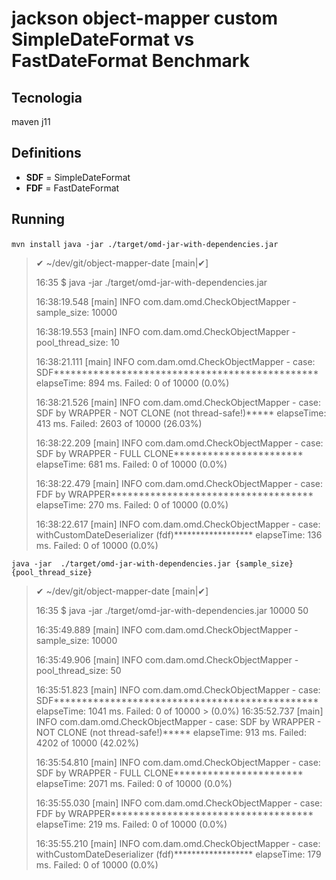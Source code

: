 # jackson object-mapper custom SimpleDateFormat vs FastDateFormat Benchmark


## Tecnologia
maven 
j11


## Definitions
- **SDF** = SimpleDateFormat
- **FDF** = FastDateFormat

## Running

`mvn install`
`java -jar ./target/omd-jar-with-dependencies.jar`

> ✔ ~/dev/git/object-mapper-date [main|✔]
> 
> 16:35 $ java -jar ./target/omd-jar-with-dependencies.jar
> 
> 16:38:19.548 [main] INFO com.dam.omd.CheckObjectMapper - sample_size: 10000
> 
> 16:38:19.553 [main] INFO com.dam.omd.CheckObjectMapper - pool_thread_size: 10
> 
> 16:38:21.111 [main] INFO com.dam.omd.CheckObjectMapper - case: SDF*********************************************** elapseTime: 894 ms. Failed: 0 of 10000 (0.0%)
> 
> 16:38:21.526 [main] INFO com.dam.omd.CheckObjectMapper - case: SDF by WRAPPER - NOT CLONE (not thread-safe!)***** elapseTime: 413 ms. Failed: 2603 of 10000 (26.03%)
> 
> 16:38:22.209 [main] INFO com.dam.omd.CheckObjectMapper - case: SDF by WRAPPER - FULL CLONE*********************** elapseTime: 681 ms. Failed: 0 of 10000 (0.0%)
> 
> 16:38:22.479 [main] INFO com.dam.omd.CheckObjectMapper - case: FDF by WRAPPER************************************ elapseTime: 270 ms. Failed: 0 of 10000 (0.0%)
> 
> 16:38:22.617 [main] INFO com.dam.omd.CheckObjectMapper - case: withCustomDateDeserializer (fdf)****************** elapseTime: 136 ms. Failed: 0 of 10000 (0.0%)


 `java -jar  ./target/omd-jar-with-dependencies.jar {sample_size} {pool_thread_size}`

> ✔ ~/dev/git/object-mapper-date [main|✔]
> 
> 16:35 $ java -jar ./target/omd-jar-with-dependencies.jar 10000 50
> 
> 16:35:49.889 [main] INFO com.dam.omd.CheckObjectMapper - sample_size: 10000
> 
> 16:35:49.906 [main] INFO com.dam.omd.CheckObjectMapper - pool_thread_size: 50
> 
> 16:35:51.823 [main] INFO com.dam.omd.CheckObjectMapper - case: SDF*********************************************** elapseTime: 1041 ms. Failed: 0 of 10000 > (0.0%)
> 16:35:52.737 [main] INFO com.dam.omd.CheckObjectMapper - case: SDF by WRAPPER - NOT CLONE (not thread-safe!)***** elapseTime: 913 ms. Failed: 4202 of 10000 (42.02%)
> 
> 16:35:54.810 [main] INFO com.dam.omd.CheckObjectMapper - case: SDF by WRAPPER - FULL CLONE*********************** elapseTime: 2071 ms. Failed: 0 of 10000 (0.0%)
> 
> 16:35:55.030 [main] INFO com.dam.omd.CheckObjectMapper - case: FDF by WRAPPER************************************ elapseTime: 219 ms. Failed: 0 of 10000 (0.0%)
> 
> 16:35:55.210 [main] INFO com.dam.omd.CheckObjectMapper - case: withCustomDateDeserializer (fdf)****************** elapseTime: 179 ms. Failed: 0 of 10000 (0.0%)
